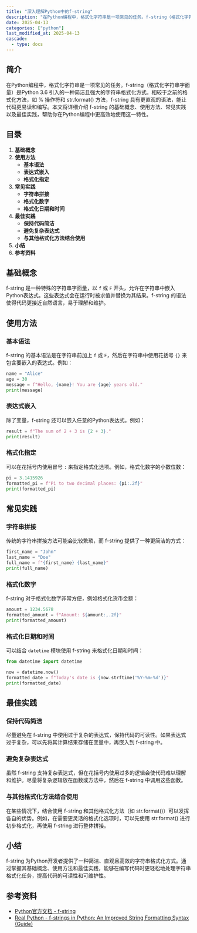 ```yaml
---
title: "深入理解Python中的f-string"
description: "在Python编程中，格式化字符串是一项常见的任务。f-string（格式化字符串字面量）是Python 3.6 引入的一种简洁且强大的字符串格式化方式。相较于之前的格式化方法，如 % 操作符和 str.format() 方法，f-string 具有更直观的语法，能让代码更易读和编写。本文将详细介绍 f-string 的基础概念、使用方法、常见实践以及最佳实践，帮助你在Python编程中更高效地使用这一特性。"
date: 2025-04-13
categories: ["python"]
last_modified_at: 2025-04-13
cascade:
  - type: docs
---
```



## 简介
在Python编程中，格式化字符串是一项常见的任务。f-string（格式化字符串字面量）是Python 3.6 引入的一种简洁且强大的字符串格式化方式。相较于之前的格式化方法，如 % 操作符和 str.format() 方法，f-string 具有更直观的语法，能让代码更易读和编写。本文将详细介绍 f-string 的基础概念、使用方法、常见实践以及最佳实践，帮助你在Python编程中更高效地使用这一特性。

<!-- more -->
## 目录
1. **基础概念**
2. **使用方法**
    - **基本语法**
    - **表达式嵌入**
    - **格式化指定**
3. **常见实践**
    - **字符串拼接**
    - **格式化数字**
    - **格式化日期和时间**
4. **最佳实践**
    - **保持代码简洁**
    - **避免复杂表达式**
    - **与其他格式化方法结合使用**
5. **小结**
6. **参考资料**

## 基础概念
f-string 是一种特殊的字符串字面量，以 `f` 或 `F` 开头，允许在字符串中嵌入Python表达式。这些表达式会在运行时被求值并替换为其结果。f-string 的语法使得代码更接近自然语言，易于理解和维护。

## 使用方法
### 基本语法
f-string 的基本语法是在字符串前加上 `f` 或 `F`，然后在字符串中使用花括号 `{}` 来包含要嵌入的表达式。例如：

```python
name = "Alice"
age = 30
message = f"Hello, {name}! You are {age} years old."
print(message)
```

### 表达式嵌入
除了变量，f-string 还可以嵌入任意的Python表达式。例如：

```python
result = f"The sum of 2 + 3 is {2 + 3}."
print(result)
```

### 格式化指定
可以在花括号内使用冒号 `:` 来指定格式化选项。例如，格式化数字的小数位数：

```python
pi = 3.1415926
formatted_pi = f"Pi to two decimal places: {pi:.2f}"
print(formatted_pi)
```

## 常见实践
### 字符串拼接
传统的字符串拼接方法可能会比较繁琐，而 f-string 提供了一种更简洁的方式：

```python
first_name = "John"
last_name = "Doe"
full_name = f"{first_name} {last_name}"
print(full_name)
```

### 格式化数字
f-string 对于格式化数字非常方便，例如格式化货币金额：

```python
amount = 1234.5678
formatted_amount = f"Amount: ${amount:,.2f}"
print(formatted_amount)
```

### 格式化日期和时间
可以结合 `datetime` 模块使用 f-string 来格式化日期和时间：

```python
from datetime import datetime

now = datetime.now()
formatted_date = f"Today's date is {now.strftime('%Y-%m-%d')}"
print(formatted_date)
```

## 最佳实践
### 保持代码简洁
尽量避免在 f-string 中使用过于复杂的表达式，保持代码的可读性。如果表达式过于复杂，可以先将其计算结果存储在变量中，再嵌入到 f-string 中。

### 避免复杂表达式
虽然 f-string 支持复杂表达式，但在花括号内使用过多的逻辑会使代码难以理解和维护。尽量将复杂逻辑放在函数或方法中，然后在 f-string 中调用这些函数。

### 与其他格式化方法结合使用
在某些情况下，结合使用 f-string 和其他格式化方法（如 str.format()）可以发挥各自的优势。例如，在需要更灵活的格式化选项时，可以先使用 str.format() 进行初步格式化，再使用 f-string 进行整体拼接。

## 小结
f-string 为Python开发者提供了一种简洁、直观且高效的字符串格式化方式。通过掌握其基础概念、使用方法和最佳实践，能够在编写代码时更轻松地处理字符串格式化任务，提高代码的可读性和可维护性。

## 参考资料
- [Python官方文档 - f-string](https://docs.python.org/3/tutorial/inputoutput.html#tut-f-strings)
- [Real Python - f-strings in Python: An Improved String Formatting Syntax (Guide)](https://realpython.com/python-f-strings/)